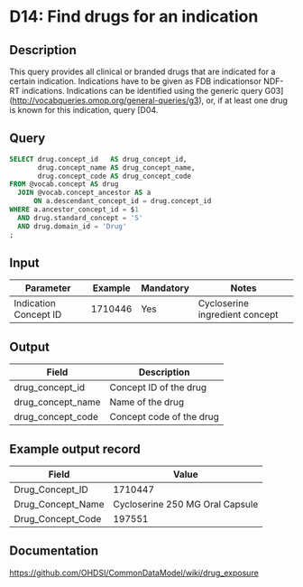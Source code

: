 <!---
Group:drug
Name:D14 Find drugs for an indication
Author:Patrick Ryan
CDM Version: 5.3
-->

# D14: Find drugs for an indication

## Description
This query provides all clinical or branded drugs that are indicated for a certain indication. Indications have to be given as FDB indicationsor NDF-RT indications. Indications can be identified using the generic query  G03](http://vocabqueries.omop.org/general-queries/g3), or, if at least one drug is known for this indication, query  [D04.

## Query
```sql
SELECT drug.concept_id   AS drug_concept_id,
       drug.concept_name AS drug_concept_name,
       drug.concept_code AS drug_concept_code
FROM @vocab.concept AS drug
  JOIN @vocab.concept_ancestor AS a
      ON a.descendant_concept_id = drug.concept_id
WHERE a.ancestor_concept_id = $1
  AND drug.standard_concept = 'S'
  AND drug.domain_id = 'Drug'
;
```

## Input

|  Parameter |  Example |  Mandatory |  Notes |
| --- | --- | --- | --- |
|  Indication Concept ID |  1710446 |  Yes | Cycloserine ingredient concept |

## Output

| Field |  Description |
| --- | --- |
|  drug_concept_id |  Concept ID of the drug |
|  drug_concept_name |  Name of the drug |
|  drug_concept_code |  Concept code of the drug |

## Example output record

|  Field |  Value |
| --- | --- |
|  Drug_Concept_ID |  1710447 |
|  Drug_Concept_Name |  Cycloserine 250 MG Oral Capsule |
|  Drug_Concept_Code |  197551 |

## Documentation
https://github.com/OHDSI/CommonDataModel/wiki/drug_exposure

